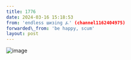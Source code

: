 ```yaml
---
title: 1776
date: 2024-03-16 15:18:53
from: 'endless шизing ⍼' (channel1162404975)
forwarded\_from: 'be happy, scum'
layout: post
---
```


![image](photos/photo_263@16-03-2024_15-18-53.jpg)


